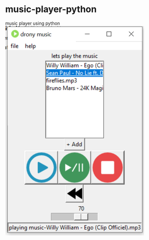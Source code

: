 # music-player-python
 music player using python
![alt text](https://github.com/rahul3787/MusicPlayer-python/blob/master/3.PNG)

